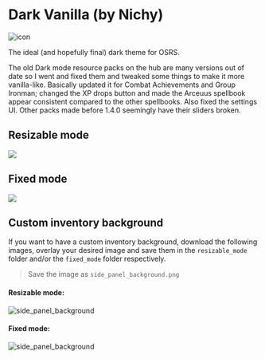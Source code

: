 # Dark Vanilla (by Nichy)

![icon](https://user-images.githubusercontent.com/72536899/136247692-4de51979-c31f-4604-a8d8-ea6f623cc34b.png)

The ideal (and hopefully final) dark theme for OSRS.

The old Dark mode resource packs on the hub are many versions out of date so I went and fixed them and tweaked some things to make it more vanilla-like. Basically updated it for Combat Achievements and Group Ironman; changed the XP drops button and made the Arceuus spellbook appear consistent compared to the other spellbooks. Also fixed the settings UI. Other packs made before 1.4.0 seemingly have their sliders broken.

## Resizable mode
<img src="https://i.imgur.com/YDBHgUV.png">


## Fixed mode
<img src="https://i.imgur.com/5SizLGu.png">


## Custom inventory background
If you want to have a custom inventory background, download the following images, overlay your desired image and save them in the `resizable_mode` folder and/or the `fixed_mode` folder respectively.

> Save the image as `side_panel_background.png` 
#### Resizable mode:
![side_panel_background](https://user-images.githubusercontent.com/72536899/148162691-87bedc1f-b87d-40e1-9930-a57331ceaae5.png)

#### Fixed mode:
![side_panel_background](https://user-images.githubusercontent.com/72536899/148162899-9ae8a48b-3d0a-496d-9fe1-81cea4a6d731.png)



